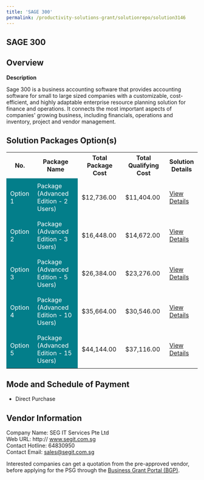 ```yaml
---
title: 'SAGE 300'
permalink: /productivity-solutions-grant/solutionrepo/solution3146
---
```


## SAGE 300

## Overview

**Description**

Sage 300 is a business accounting software that provides accounting software for small to large sized companies with a customizable, cost-efficient, and highly adaptable enterprise resource planning solution for finance and operations. It connects the most important aspects of companies' growing business, including financials, operations and inventory, project and vendor management.

## Solution Packages Option(s)

<table>
<tr>
<th><b>No.</b></th>
<th><b>Package Name</b></th>
<th><b>Total Package Cost</b></th>
<th><b>Total Qualifying Cost</b></th>
<th><b>Solution Details</b></th>
</tr>
<tr>
<td style='padding: 10px; background-color: #037E8A; color: #FFFFFF;'>Option 1</td>
<td style='padding: 10px; background-color: #037E8A; color: #FFFFFF;'>Package (Advanced Edition - 2 Users)</td>
<td style='padding: 10px;'>$12,736.00</td>
<td style='padding: 10px;'>$11,404.00</td>
<td style='padding: 10px;'><a href='/images/psg/Desensitised_SEG_Annex3_CR_wef_20_Oct22_Part_1.pdf' target='_blank'>View Details</a></td>
</tr>
<tr>
<td style='padding: 10px; background-color: #037E8A; color: #FFFFFF;'>Option 2</td>
<td style='padding: 10px; background-color: #037E8A; color: #FFFFFF;'>Package (Advanced Edition - 3 Users)</td>
<td style='padding: 10px;'>$16,448.00</td>
<td style='padding: 10px;'>$14,672.00</td>
<td style='padding: 10px;'><a href='/images/psg/Desensitised_SEG_Annex3_CR_wef_20_Oct22_Part_2.pdf' target='_blank'>View Details</a></td>
</tr>
<tr>
<td style='padding: 10px; background-color: #037E8A; color: #FFFFFF;'>Option 3</td>
<td style='padding: 10px; background-color: #037E8A; color: #FFFFFF;'>Package (Advanced Edition - 5 Users)</td>
<td style='padding: 10px;'>$26,384.00</td>
<td style='padding: 10px;'>$23,276.00</td>
<td style='padding: 10px;'><a href='/images/psg/Desensitised_SEG_Annex3_CR_wef_20_Oct22_Part_3.pdf' target='_blank'>View Details</a></td>
</tr>
<tr>
<td style='padding: 10px; background-color: #037E8A; color: #FFFFFF;'>Option 4</td>
<td style='padding: 10px; background-color: #037E8A; color: #FFFFFF;'>Package (Advanced Edition - 10 Users)</td>
<td style='padding: 10px;'>$35,664.00</td>
<td style='padding: 10px;'>$30,546.00</td>
<td style='padding: 10px;'><a href='/images/psg/Desensitised_SEG_Annex3_CR_wef_20_Oct22_Part_4.pdf' target='_blank'>View Details</a></td>
</tr>
<tr>
<td style='padding: 10px; background-color: #037E8A; color: #FFFFFF;'>Option 5</td>
<td style='padding: 10px; background-color: #037E8A; color: #FFFFFF;'>Package (Advanced Edition - 15 Users)</td>
<td style='padding: 10px;'>$44,144.00</td>
<td style='padding: 10px;'>$37,116.00</td>
<td style='padding: 10px;'><a href='/images/psg/Desensitised_SEG_Annex3_CR_wef_20_Oct22_Part_5.pdf' target='_blank'>View Details</a></td>
</tr>
</table>

## Mode and Schedule of Payment

 - Direct Purchase

## Vendor Information

 Company Name: SEG IT Services Pte Ltd<br>Web URL: http:// www.segit.com.sg <br>Contact Hotline: 64830950 <br>Contact Email: sales@segit.com.sg <br>

Interested companies can get a quotation from the pre-approved vendor, before applying for the PSG through the <a href='https://www.businessgrants.gov.sg/' target='_blank' rel='noopener'>Business Grant Portal (BGP)</a>.

<script src="/jquery/resize-tables.js"></script>

